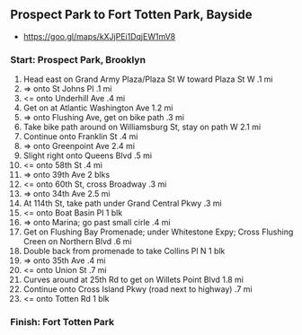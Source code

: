 
## Prospect Park to Fort Totten Park, Bayside
- https://goo.gl/maps/kXJjPEi1DqjEW1mV8


### Start: Prospect Park, Brooklyn

1. Head east on Grand Army Plaza/Plaza St W toward Plaza St W .1 mi
2. => onto St Johns Pl .1 mi
3. <= onto Underhill Ave .4 mi
4. Get on at Atlantic Washington Ave 1.2 mi
5. => onto Flushing Ave, get on bike path .3 mi
6. Take bike path around on Williamsburg St, stay on path W 2.1 mi
7. Continue onto Franklin St .4 mi
8. => onto Greenpoint Ave 2.4 mi
9. Slight right onto Queens Blvd .5 mi
10. <= onto 58th St .4 mi
11. => onto 39th Ave 2 blks
12. <= onto 60th St, cross Broadway .3 mi
13. => onto 34th Ave 2.5 mi
14. At 114th St, take path under Grand Central Pkwy .3 mi
15. <= onto Boat Basin Pl 1 blk
16. => onto Marina; go past small cirle .4 mi
17. Get on Flushing Bay Promenade; under Whitestone Expy; Cross Flushing Creen on Northern Blvd .6 mi
18. Double back from promenade to take Collins Pl N 1 blk
19. => onto 35th Ave .4 mi
20. <= onto Union St .7 mi
21. Curves around at 25th Rd to get on Willets Point Blvd 1.8 mi
22. Continue onto Cross Island Pkwy (road next to highway) .7 mi
23. <= onto Totten Rd 1 blk

### Finish: Fort Totten Park




